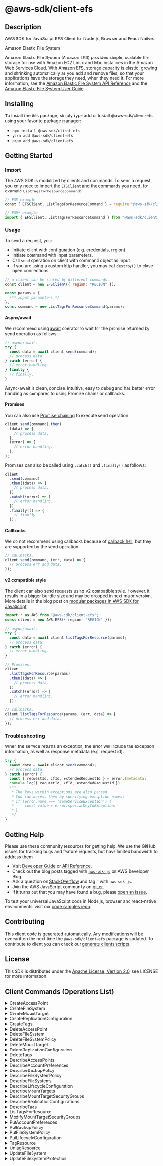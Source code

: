 <!-- generated file, do not edit directly -->

# @aws-sdk/client-efs

## Description

AWS SDK for JavaScript EFS Client for Node.js, Browser and React Native.

<fullname>Amazon Elastic File System</fullname>

<p>Amazon Elastic File System (Amazon EFS) provides simple, scalable file storage for
use with Amazon EC2 Linux and Mac instances in the Amazon Web Services Cloud. With Amazon EFS, storage capacity is elastic, growing and shrinking automatically as you add and
remove files, so that your applications have the storage they need, when they need it. For
more information, see the <a href="https://docs.aws.amazon.com/efs/latest/ug/api-reference.html">Amazon Elastic File System API Reference</a> and the <a href="https://docs.aws.amazon.com/efs/latest/ug/whatisefs.html">Amazon Elastic File System User Guide</a>.</p>

## Installing

To install the this package, simply type add or install @aws-sdk/client-efs
using your favorite package manager:

- `npm install @aws-sdk/client-efs`
- `yarn add @aws-sdk/client-efs`
- `pnpm add @aws-sdk/client-efs`

## Getting Started

### Import

The AWS SDK is modulized by clients and commands.
To send a request, you only need to import the `EFSClient` and
the commands you need, for example `ListTagsForResourceCommand`:

```js
// ES5 example
const { EFSClient, ListTagsForResourceCommand } = require("@aws-sdk/client-efs");
```

```ts
// ES6+ example
import { EFSClient, ListTagsForResourceCommand } from "@aws-sdk/client-efs";
```

### Usage

To send a request, you:

- Initiate client with configuration (e.g. credentials, region).
- Initiate command with input parameters.
- Call `send` operation on client with command object as input.
- If you are using a custom http handler, you may call `destroy()` to close open connections.

```js
// a client can be shared by different commands.
const client = new EFSClient({ region: "REGION" });

const params = {
  /** input parameters */
};
const command = new ListTagsForResourceCommand(params);
```

#### Async/await

We recommend using [await](https://developer.mozilla.org/en-US/docs/Web/JavaScript/Reference/Operators/await)
operator to wait for the promise returned by send operation as follows:

```js
// async/await.
try {
  const data = await client.send(command);
  // process data.
} catch (error) {
  // error handling.
} finally {
  // finally.
}
```

Async-await is clean, concise, intuitive, easy to debug and has better error handling
as compared to using Promise chains or callbacks.

#### Promises

You can also use [Promise chaining](https://developer.mozilla.org/en-US/docs/Web/JavaScript/Guide/Using_promises#chaining)
to execute send operation.

```js
client.send(command).then(
  (data) => {
    // process data.
  },
  (error) => {
    // error handling.
  },
);
```

Promises can also be called using `.catch()` and `.finally()` as follows:

```js
client
  .send(command)
  .then((data) => {
    // process data.
  })
  .catch((error) => {
    // error handling.
  })
  .finally(() => {
    // finally.
  });
```

#### Callbacks

We do not recommend using callbacks because of [callback hell](http://callbackhell.com/),
but they are supported by the send operation.

```js
// callbacks.
client.send(command, (err, data) => {
  // process err and data.
});
```

#### v2 compatible style

The client can also send requests using v2 compatible style.
However, it results in a bigger bundle size and may be dropped in next major version. More details in the blog post
on [modular packages in AWS SDK for JavaScript](https://aws.amazon.com/blogs/developer/modular-packages-in-aws-sdk-for-javascript/)

```ts
import * as AWS from "@aws-sdk/client-efs";
const client = new AWS.EFS({ region: "REGION" });

// async/await.
try {
  const data = await client.listTagsForResource(params);
  // process data.
} catch (error) {
  // error handling.
}

// Promises.
client
  .listTagsForResource(params)
  .then((data) => {
    // process data.
  })
  .catch((error) => {
    // error handling.
  });

// callbacks.
client.listTagsForResource(params, (err, data) => {
  // process err and data.
});
```

### Troubleshooting

When the service returns an exception, the error will include the exception information,
as well as response metadata (e.g. request id).

```js
try {
  const data = await client.send(command);
  // process data.
} catch (error) {
  const { requestId, cfId, extendedRequestId } = error.$metadata;
  console.log({ requestId, cfId, extendedRequestId });
  /**
   * The keys within exceptions are also parsed.
   * You can access them by specifying exception names:
   * if (error.name === 'SomeServiceException') {
   *     const value = error.specialKeyInException;
   * }
   */
}
```

## Getting Help

Please use these community resources for getting help.
We use the GitHub issues for tracking bugs and feature requests, but have limited bandwidth to address them.

- Visit [Developer Guide](https://docs.aws.amazon.com/sdk-for-javascript/v3/developer-guide/welcome.html)
  or [API Reference](https://docs.aws.amazon.com/AWSJavaScriptSDK/v3/latest/index.html).
- Check out the blog posts tagged with [`aws-sdk-js`](https://aws.amazon.com/blogs/developer/tag/aws-sdk-js/)
  on AWS Developer Blog.
- Ask a question on [StackOverflow](https://stackoverflow.com/questions/tagged/aws-sdk-js) and tag it with `aws-sdk-js`.
- Join the AWS JavaScript community on [gitter](https://gitter.im/aws/aws-sdk-js-v3).
- If it turns out that you may have found a bug, please [open an issue](https://github.com/aws/aws-sdk-js-v3/issues/new/choose).

To test your universal JavaScript code in Node.js, browser and react-native environments,
visit our [code samples repo](https://github.com/aws-samples/aws-sdk-js-tests).

## Contributing

This client code is generated automatically. Any modifications will be overwritten the next time the `@aws-sdk/client-efs` package is updated.
To contribute to client you can check our [generate clients scripts](https://github.com/aws/aws-sdk-js-v3/tree/main/scripts/generate-clients).

## License

This SDK is distributed under the
[Apache License, Version 2.0](http://www.apache.org/licenses/LICENSE-2.0),
see LICENSE for more information.

## Client Commands (Operations List)

<details>
<summary>
CreateAccessPoint
</summary>

[Command API Reference](https://docs.aws.amazon.com/AWSJavaScriptSDK/v3/latest/client/efs/command/CreateAccessPointCommand/) / [Input](https://docs.aws.amazon.com/AWSJavaScriptSDK/v3/latest/Package/-aws-sdk-client-efs/Interface/CreateAccessPointCommandInput/) / [Output](https://docs.aws.amazon.com/AWSJavaScriptSDK/v3/latest/Package/-aws-sdk-client-efs/Interface/CreateAccessPointCommandOutput/)

</details>
<details>
<summary>
CreateFileSystem
</summary>

[Command API Reference](https://docs.aws.amazon.com/AWSJavaScriptSDK/v3/latest/client/efs/command/CreateFileSystemCommand/) / [Input](https://docs.aws.amazon.com/AWSJavaScriptSDK/v3/latest/Package/-aws-sdk-client-efs/Interface/CreateFileSystemCommandInput/) / [Output](https://docs.aws.amazon.com/AWSJavaScriptSDK/v3/latest/Package/-aws-sdk-client-efs/Interface/CreateFileSystemCommandOutput/)

</details>
<details>
<summary>
CreateMountTarget
</summary>

[Command API Reference](https://docs.aws.amazon.com/AWSJavaScriptSDK/v3/latest/client/efs/command/CreateMountTargetCommand/) / [Input](https://docs.aws.amazon.com/AWSJavaScriptSDK/v3/latest/Package/-aws-sdk-client-efs/Interface/CreateMountTargetCommandInput/) / [Output](https://docs.aws.amazon.com/AWSJavaScriptSDK/v3/latest/Package/-aws-sdk-client-efs/Interface/CreateMountTargetCommandOutput/)

</details>
<details>
<summary>
CreateReplicationConfiguration
</summary>

[Command API Reference](https://docs.aws.amazon.com/AWSJavaScriptSDK/v3/latest/client/efs/command/CreateReplicationConfigurationCommand/) / [Input](https://docs.aws.amazon.com/AWSJavaScriptSDK/v3/latest/Package/-aws-sdk-client-efs/Interface/CreateReplicationConfigurationCommandInput/) / [Output](https://docs.aws.amazon.com/AWSJavaScriptSDK/v3/latest/Package/-aws-sdk-client-efs/Interface/CreateReplicationConfigurationCommandOutput/)

</details>
<details>
<summary>
CreateTags
</summary>

[Command API Reference](https://docs.aws.amazon.com/AWSJavaScriptSDK/v3/latest/client/efs/command/CreateTagsCommand/) / [Input](https://docs.aws.amazon.com/AWSJavaScriptSDK/v3/latest/Package/-aws-sdk-client-efs/Interface/CreateTagsCommandInput/) / [Output](https://docs.aws.amazon.com/AWSJavaScriptSDK/v3/latest/Package/-aws-sdk-client-efs/Interface/CreateTagsCommandOutput/)

</details>
<details>
<summary>
DeleteAccessPoint
</summary>

[Command API Reference](https://docs.aws.amazon.com/AWSJavaScriptSDK/v3/latest/client/efs/command/DeleteAccessPointCommand/) / [Input](https://docs.aws.amazon.com/AWSJavaScriptSDK/v3/latest/Package/-aws-sdk-client-efs/Interface/DeleteAccessPointCommandInput/) / [Output](https://docs.aws.amazon.com/AWSJavaScriptSDK/v3/latest/Package/-aws-sdk-client-efs/Interface/DeleteAccessPointCommandOutput/)

</details>
<details>
<summary>
DeleteFileSystem
</summary>

[Command API Reference](https://docs.aws.amazon.com/AWSJavaScriptSDK/v3/latest/client/efs/command/DeleteFileSystemCommand/) / [Input](https://docs.aws.amazon.com/AWSJavaScriptSDK/v3/latest/Package/-aws-sdk-client-efs/Interface/DeleteFileSystemCommandInput/) / [Output](https://docs.aws.amazon.com/AWSJavaScriptSDK/v3/latest/Package/-aws-sdk-client-efs/Interface/DeleteFileSystemCommandOutput/)

</details>
<details>
<summary>
DeleteFileSystemPolicy
</summary>

[Command API Reference](https://docs.aws.amazon.com/AWSJavaScriptSDK/v3/latest/client/efs/command/DeleteFileSystemPolicyCommand/) / [Input](https://docs.aws.amazon.com/AWSJavaScriptSDK/v3/latest/Package/-aws-sdk-client-efs/Interface/DeleteFileSystemPolicyCommandInput/) / [Output](https://docs.aws.amazon.com/AWSJavaScriptSDK/v3/latest/Package/-aws-sdk-client-efs/Interface/DeleteFileSystemPolicyCommandOutput/)

</details>
<details>
<summary>
DeleteMountTarget
</summary>

[Command API Reference](https://docs.aws.amazon.com/AWSJavaScriptSDK/v3/latest/client/efs/command/DeleteMountTargetCommand/) / [Input](https://docs.aws.amazon.com/AWSJavaScriptSDK/v3/latest/Package/-aws-sdk-client-efs/Interface/DeleteMountTargetCommandInput/) / [Output](https://docs.aws.amazon.com/AWSJavaScriptSDK/v3/latest/Package/-aws-sdk-client-efs/Interface/DeleteMountTargetCommandOutput/)

</details>
<details>
<summary>
DeleteReplicationConfiguration
</summary>

[Command API Reference](https://docs.aws.amazon.com/AWSJavaScriptSDK/v3/latest/client/efs/command/DeleteReplicationConfigurationCommand/) / [Input](https://docs.aws.amazon.com/AWSJavaScriptSDK/v3/latest/Package/-aws-sdk-client-efs/Interface/DeleteReplicationConfigurationCommandInput/) / [Output](https://docs.aws.amazon.com/AWSJavaScriptSDK/v3/latest/Package/-aws-sdk-client-efs/Interface/DeleteReplicationConfigurationCommandOutput/)

</details>
<details>
<summary>
DeleteTags
</summary>

[Command API Reference](https://docs.aws.amazon.com/AWSJavaScriptSDK/v3/latest/client/efs/command/DeleteTagsCommand/) / [Input](https://docs.aws.amazon.com/AWSJavaScriptSDK/v3/latest/Package/-aws-sdk-client-efs/Interface/DeleteTagsCommandInput/) / [Output](https://docs.aws.amazon.com/AWSJavaScriptSDK/v3/latest/Package/-aws-sdk-client-efs/Interface/DeleteTagsCommandOutput/)

</details>
<details>
<summary>
DescribeAccessPoints
</summary>

[Command API Reference](https://docs.aws.amazon.com/AWSJavaScriptSDK/v3/latest/client/efs/command/DescribeAccessPointsCommand/) / [Input](https://docs.aws.amazon.com/AWSJavaScriptSDK/v3/latest/Package/-aws-sdk-client-efs/Interface/DescribeAccessPointsCommandInput/) / [Output](https://docs.aws.amazon.com/AWSJavaScriptSDK/v3/latest/Package/-aws-sdk-client-efs/Interface/DescribeAccessPointsCommandOutput/)

</details>
<details>
<summary>
DescribeAccountPreferences
</summary>

[Command API Reference](https://docs.aws.amazon.com/AWSJavaScriptSDK/v3/latest/client/efs/command/DescribeAccountPreferencesCommand/) / [Input](https://docs.aws.amazon.com/AWSJavaScriptSDK/v3/latest/Package/-aws-sdk-client-efs/Interface/DescribeAccountPreferencesCommandInput/) / [Output](https://docs.aws.amazon.com/AWSJavaScriptSDK/v3/latest/Package/-aws-sdk-client-efs/Interface/DescribeAccountPreferencesCommandOutput/)

</details>
<details>
<summary>
DescribeBackupPolicy
</summary>

[Command API Reference](https://docs.aws.amazon.com/AWSJavaScriptSDK/v3/latest/client/efs/command/DescribeBackupPolicyCommand/) / [Input](https://docs.aws.amazon.com/AWSJavaScriptSDK/v3/latest/Package/-aws-sdk-client-efs/Interface/DescribeBackupPolicyCommandInput/) / [Output](https://docs.aws.amazon.com/AWSJavaScriptSDK/v3/latest/Package/-aws-sdk-client-efs/Interface/DescribeBackupPolicyCommandOutput/)

</details>
<details>
<summary>
DescribeFileSystemPolicy
</summary>

[Command API Reference](https://docs.aws.amazon.com/AWSJavaScriptSDK/v3/latest/client/efs/command/DescribeFileSystemPolicyCommand/) / [Input](https://docs.aws.amazon.com/AWSJavaScriptSDK/v3/latest/Package/-aws-sdk-client-efs/Interface/DescribeFileSystemPolicyCommandInput/) / [Output](https://docs.aws.amazon.com/AWSJavaScriptSDK/v3/latest/Package/-aws-sdk-client-efs/Interface/DescribeFileSystemPolicyCommandOutput/)

</details>
<details>
<summary>
DescribeFileSystems
</summary>

[Command API Reference](https://docs.aws.amazon.com/AWSJavaScriptSDK/v3/latest/client/efs/command/DescribeFileSystemsCommand/) / [Input](https://docs.aws.amazon.com/AWSJavaScriptSDK/v3/latest/Package/-aws-sdk-client-efs/Interface/DescribeFileSystemsCommandInput/) / [Output](https://docs.aws.amazon.com/AWSJavaScriptSDK/v3/latest/Package/-aws-sdk-client-efs/Interface/DescribeFileSystemsCommandOutput/)

</details>
<details>
<summary>
DescribeLifecycleConfiguration
</summary>

[Command API Reference](https://docs.aws.amazon.com/AWSJavaScriptSDK/v3/latest/client/efs/command/DescribeLifecycleConfigurationCommand/) / [Input](https://docs.aws.amazon.com/AWSJavaScriptSDK/v3/latest/Package/-aws-sdk-client-efs/Interface/DescribeLifecycleConfigurationCommandInput/) / [Output](https://docs.aws.amazon.com/AWSJavaScriptSDK/v3/latest/Package/-aws-sdk-client-efs/Interface/DescribeLifecycleConfigurationCommandOutput/)

</details>
<details>
<summary>
DescribeMountTargets
</summary>

[Command API Reference](https://docs.aws.amazon.com/AWSJavaScriptSDK/v3/latest/client/efs/command/DescribeMountTargetsCommand/) / [Input](https://docs.aws.amazon.com/AWSJavaScriptSDK/v3/latest/Package/-aws-sdk-client-efs/Interface/DescribeMountTargetsCommandInput/) / [Output](https://docs.aws.amazon.com/AWSJavaScriptSDK/v3/latest/Package/-aws-sdk-client-efs/Interface/DescribeMountTargetsCommandOutput/)

</details>
<details>
<summary>
DescribeMountTargetSecurityGroups
</summary>

[Command API Reference](https://docs.aws.amazon.com/AWSJavaScriptSDK/v3/latest/client/efs/command/DescribeMountTargetSecurityGroupsCommand/) / [Input](https://docs.aws.amazon.com/AWSJavaScriptSDK/v3/latest/Package/-aws-sdk-client-efs/Interface/DescribeMountTargetSecurityGroupsCommandInput/) / [Output](https://docs.aws.amazon.com/AWSJavaScriptSDK/v3/latest/Package/-aws-sdk-client-efs/Interface/DescribeMountTargetSecurityGroupsCommandOutput/)

</details>
<details>
<summary>
DescribeReplicationConfigurations
</summary>

[Command API Reference](https://docs.aws.amazon.com/AWSJavaScriptSDK/v3/latest/client/efs/command/DescribeReplicationConfigurationsCommand/) / [Input](https://docs.aws.amazon.com/AWSJavaScriptSDK/v3/latest/Package/-aws-sdk-client-efs/Interface/DescribeReplicationConfigurationsCommandInput/) / [Output](https://docs.aws.amazon.com/AWSJavaScriptSDK/v3/latest/Package/-aws-sdk-client-efs/Interface/DescribeReplicationConfigurationsCommandOutput/)

</details>
<details>
<summary>
DescribeTags
</summary>

[Command API Reference](https://docs.aws.amazon.com/AWSJavaScriptSDK/v3/latest/client/efs/command/DescribeTagsCommand/) / [Input](https://docs.aws.amazon.com/AWSJavaScriptSDK/v3/latest/Package/-aws-sdk-client-efs/Interface/DescribeTagsCommandInput/) / [Output](https://docs.aws.amazon.com/AWSJavaScriptSDK/v3/latest/Package/-aws-sdk-client-efs/Interface/DescribeTagsCommandOutput/)

</details>
<details>
<summary>
ListTagsForResource
</summary>

[Command API Reference](https://docs.aws.amazon.com/AWSJavaScriptSDK/v3/latest/client/efs/command/ListTagsForResourceCommand/) / [Input](https://docs.aws.amazon.com/AWSJavaScriptSDK/v3/latest/Package/-aws-sdk-client-efs/Interface/ListTagsForResourceCommandInput/) / [Output](https://docs.aws.amazon.com/AWSJavaScriptSDK/v3/latest/Package/-aws-sdk-client-efs/Interface/ListTagsForResourceCommandOutput/)

</details>
<details>
<summary>
ModifyMountTargetSecurityGroups
</summary>

[Command API Reference](https://docs.aws.amazon.com/AWSJavaScriptSDK/v3/latest/client/efs/command/ModifyMountTargetSecurityGroupsCommand/) / [Input](https://docs.aws.amazon.com/AWSJavaScriptSDK/v3/latest/Package/-aws-sdk-client-efs/Interface/ModifyMountTargetSecurityGroupsCommandInput/) / [Output](https://docs.aws.amazon.com/AWSJavaScriptSDK/v3/latest/Package/-aws-sdk-client-efs/Interface/ModifyMountTargetSecurityGroupsCommandOutput/)

</details>
<details>
<summary>
PutAccountPreferences
</summary>

[Command API Reference](https://docs.aws.amazon.com/AWSJavaScriptSDK/v3/latest/client/efs/command/PutAccountPreferencesCommand/) / [Input](https://docs.aws.amazon.com/AWSJavaScriptSDK/v3/latest/Package/-aws-sdk-client-efs/Interface/PutAccountPreferencesCommandInput/) / [Output](https://docs.aws.amazon.com/AWSJavaScriptSDK/v3/latest/Package/-aws-sdk-client-efs/Interface/PutAccountPreferencesCommandOutput/)

</details>
<details>
<summary>
PutBackupPolicy
</summary>

[Command API Reference](https://docs.aws.amazon.com/AWSJavaScriptSDK/v3/latest/client/efs/command/PutBackupPolicyCommand/) / [Input](https://docs.aws.amazon.com/AWSJavaScriptSDK/v3/latest/Package/-aws-sdk-client-efs/Interface/PutBackupPolicyCommandInput/) / [Output](https://docs.aws.amazon.com/AWSJavaScriptSDK/v3/latest/Package/-aws-sdk-client-efs/Interface/PutBackupPolicyCommandOutput/)

</details>
<details>
<summary>
PutFileSystemPolicy
</summary>

[Command API Reference](https://docs.aws.amazon.com/AWSJavaScriptSDK/v3/latest/client/efs/command/PutFileSystemPolicyCommand/) / [Input](https://docs.aws.amazon.com/AWSJavaScriptSDK/v3/latest/Package/-aws-sdk-client-efs/Interface/PutFileSystemPolicyCommandInput/) / [Output](https://docs.aws.amazon.com/AWSJavaScriptSDK/v3/latest/Package/-aws-sdk-client-efs/Interface/PutFileSystemPolicyCommandOutput/)

</details>
<details>
<summary>
PutLifecycleConfiguration
</summary>

[Command API Reference](https://docs.aws.amazon.com/AWSJavaScriptSDK/v3/latest/client/efs/command/PutLifecycleConfigurationCommand/) / [Input](https://docs.aws.amazon.com/AWSJavaScriptSDK/v3/latest/Package/-aws-sdk-client-efs/Interface/PutLifecycleConfigurationCommandInput/) / [Output](https://docs.aws.amazon.com/AWSJavaScriptSDK/v3/latest/Package/-aws-sdk-client-efs/Interface/PutLifecycleConfigurationCommandOutput/)

</details>
<details>
<summary>
TagResource
</summary>

[Command API Reference](https://docs.aws.amazon.com/AWSJavaScriptSDK/v3/latest/client/efs/command/TagResourceCommand/) / [Input](https://docs.aws.amazon.com/AWSJavaScriptSDK/v3/latest/Package/-aws-sdk-client-efs/Interface/TagResourceCommandInput/) / [Output](https://docs.aws.amazon.com/AWSJavaScriptSDK/v3/latest/Package/-aws-sdk-client-efs/Interface/TagResourceCommandOutput/)

</details>
<details>
<summary>
UntagResource
</summary>

[Command API Reference](https://docs.aws.amazon.com/AWSJavaScriptSDK/v3/latest/client/efs/command/UntagResourceCommand/) / [Input](https://docs.aws.amazon.com/AWSJavaScriptSDK/v3/latest/Package/-aws-sdk-client-efs/Interface/UntagResourceCommandInput/) / [Output](https://docs.aws.amazon.com/AWSJavaScriptSDK/v3/latest/Package/-aws-sdk-client-efs/Interface/UntagResourceCommandOutput/)

</details>
<details>
<summary>
UpdateFileSystem
</summary>

[Command API Reference](https://docs.aws.amazon.com/AWSJavaScriptSDK/v3/latest/client/efs/command/UpdateFileSystemCommand/) / [Input](https://docs.aws.amazon.com/AWSJavaScriptSDK/v3/latest/Package/-aws-sdk-client-efs/Interface/UpdateFileSystemCommandInput/) / [Output](https://docs.aws.amazon.com/AWSJavaScriptSDK/v3/latest/Package/-aws-sdk-client-efs/Interface/UpdateFileSystemCommandOutput/)

</details>
<details>
<summary>
UpdateFileSystemProtection
</summary>

[Command API Reference](https://docs.aws.amazon.com/AWSJavaScriptSDK/v3/latest/client/efs/command/UpdateFileSystemProtectionCommand/) / [Input](https://docs.aws.amazon.com/AWSJavaScriptSDK/v3/latest/Package/-aws-sdk-client-efs/Interface/UpdateFileSystemProtectionCommandInput/) / [Output](https://docs.aws.amazon.com/AWSJavaScriptSDK/v3/latest/Package/-aws-sdk-client-efs/Interface/UpdateFileSystemProtectionCommandOutput/)

</details>
